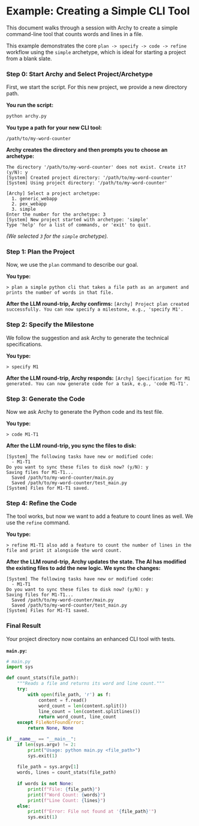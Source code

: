 # Example: Creating a Simple CLI Tool

This document walks through a session with Archy to create a simple command-line tool that counts words and lines in a file.

This example demonstrates the core `plan -> specify -> code -> refine` workflow using the `simple` archetype, which is ideal for starting a project from a blank slate.

### Step 0: Start Archy and Select Project/Archetype

First, we start the script. For this new project, we provide a new directory path.

**You run the script:**

```sh
python archy.py
```

**You type a path for your new CLI tool:**

```
/path/to/my-word-counter
```

**Archy creates the directory and then prompts you to choose an archetype:**

```
The directory '/path/to/my-word-counter' does not exist. Create it? (y/N): y
[System] Created project directory: '/path/to/my-word-counter'
[System] Using project directory: '/path/to/my-word-counter'

[Archy] Select a project archetype:
  1. generic_webapp
  2. pex_webapp
  3. simple
Enter the number for the archetype: 3
[System] New project started with archetype: 'simple'
Type 'help' for a list of commands, or 'exit' to quit.
```

*(We selected `3` for the `simple` archetype).*

### Step 1: Plan the Project

Now, we use the `plan` command to describe our goal.

**You type:**

```
> plan a simple python cli that takes a file path as an argument and prints the number of words in that file.
```

**After the LLM round-trip, Archy confirms:**
`[Archy] Project plan created successfully. You can now specify a milestone, e.g., 'specify M1'.`

### Step 2: Specify the Milestone

We follow the suggestion and ask Archy to generate the technical specifications.

**You type:**

```
> specify M1
```

**After the LLM round-trip, Archy responds:**
`[Archy] Specification for M1 generated. You can now generate code for a task, e.g., 'code M1-T1'.`

### Step 3: Generate the Code

Now we ask Archy to generate the Python code and its test file.

**You type:**

```
> code M1-T1
```

**After the LLM round-trip, you sync the files to disk:**

```
[System] The following tasks have new or modified code:
  - M1-T1
Do you want to sync these files to disk now? (y/N): y
Saving files for M1-T1...
  Saved /path/to/my-word-counter/main.py
  Saved /path/to/my-word-counter/test_main.py
[System] Files for M1-T1 saved.
```

### Step 4: Refine the Code

The tool works, but now we want to add a feature to count lines as well. We use the `refine` command.

**You type:**

```
> refine M1-T1 also add a feature to count the number of lines in the file and print it alongside the word count.
```

**After the LLM round-trip, Archy updates the state. The AI has modified the existing files to add the new logic. We sync the changes:**

```
[System] The following tasks have new or modified code:
  - M1-T1
Do you want to sync these files to disk now? (y/N): y
Saving files for M1-T1...
  Saved /path/to/my-word-counter/main.py
  Saved /path/to/my-word-counter/test_main.py
[System] Files for M1-T1 saved.
```

### Final Result

Your project directory now contains an enhanced CLI tool with tests.

**`main.py`:**

```python
# main.py
import sys

def count_stats(file_path):
    """Reads a file and returns its word and line count."""
    try:
        with open(file_path, 'r') as f:
            content = f.read()
            word_count = len(content.split())
            line_count = len(content.splitlines())
            return word_count, line_count
    except FileNotFoundError:
        return None, None

if __name__ == "__main__":
    if len(sys.argv) != 2:
        print("Usage: python main.py <file_path>")
        sys.exit(1)
    
    file_path = sys.argv[1]
    words, lines = count_stats(file_path)
    
    if words is not None:
        print(f"File: {file_path}")
        print(f"Word Count: {words}")
        print(f"Line Count: {lines}")
    else:
        print(f"Error: File not found at '{file_path}'")
        sys.exit(1)
```